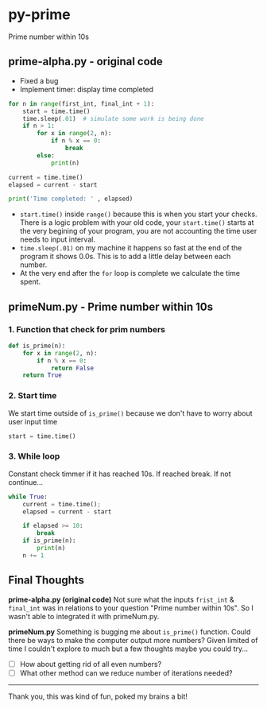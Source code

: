 # py-prime
Prime number within 10s

## prime-alpha.py -  original code
- Fixed a bug
- Implement timer: display time completed

```py
for n in range(first_int, final_int + 1):
    start = time.time() 
    time.sleep(.01)  # simulate some work is being done
    if n > 1:
        for x in range(2, n):
            if n % x == 0:
                break
        else:
            print(n)

current = time.time()
elapsed = current - start

print('Time completed: ' , elapsed)
```
- `start.time()` inside `range()` because this is when you start your checks.  There is a logic problem with your old code, your `start.time()` starts at the very begining of your program, you are not accounting the time user needs to input interval.
- `time.sleep(.01)` on my machine it happens so fast at the end of the program it shows 0.0s.  This is to add a little delay between each number.
- At the very end after the `for` loop is complete we calculate the time spent.


## primeNum.py - Prime number within 10s

### 1. Function that check for prim numbers
```py
def is_prime(n):
    for x in range(2, n):
        if n % x == 0:
            return False
    return True
```

### 2. Start time
We start time outside of `is_prime()` because we don't have to worry about user input time
```py
start = time.time()
```

### 3. While loop
Constant check timmer if it has reached 10s.  If reached break.  If not continue...
```py
while True:
    current = time.time();
    elapsed = current - start

    if elapsed >= 10:
        break
    if is_prime(n):
        print(n)
    n += 1
```

## Final Thoughts

**prime-alpha.py (original code)**
Not sure what the inputs `frist_int` & `final_int` was in relations to your question "Prime number within 10s".  So I wasn't able to integrated it with primeNum.py.

**primeNum.py**
Something is bugging me about `is_prime()` function.  Could there be ways to make the computer output more numbers? Given limited of time I couldn't explore to much but a few thoughts maybe you could try...

- [ ] How about getting rid of all even numbers?
- [ ] What other method can we reduce number of iterations needed?

-----

Thank you, this was kind of fun, poked my brains a bit!